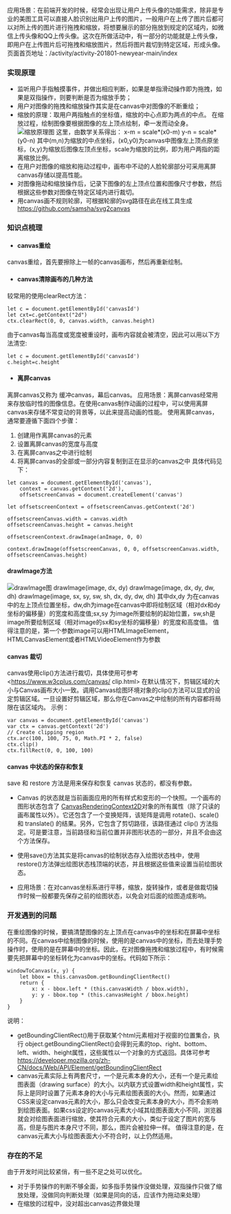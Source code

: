 应用场景：在前端开发的时候，经常会出现让用户上传头像的功能需求，除非是专业的美图工具可以直接人脸识别出用户上传的图片，一般用户在上传了图片后都可以对所上传的图片进行拖拽和缩放，将想要展示的部分拖放到规定的区域内，如微信上传头像和QQ上传头像。这次在所做活动中，有一部分的功能就是上传头像，即用户在上传图片后可拖拽和缩放图片，然后将图片裁切到特定区域，形成头像。
页面首页地址：/activity/activity-201801-newyear-main/index
### 实现原理
* 监听用户手指触摸事件，并做出相应判断，如果是单指滑动操作即为拖拽，如果是双指操作，则要判断是否为缩放手势；
* 用户对图像的拖拽和缩放操作其实是在canvas中对图像的不断重绘；
* 缩放的原理：取用户两指触点的坐标值，缩放的中心点即为两点的中点。
在缩放过程，绘制图像要根据图像的左上顶点绘制，牵一发而动全身。
![缩放原理图](https://img.aixuedai.com/null/2018227/19571547/20180227195715_305x380.png?height=380&width=305)
这里，由数学关系得出：
x-m = scale*(x0-m)
y-n = scale*(y0-n)
其中(m,n)为缩放的中点坐标，(x0,y0)为canvas中图像左上顶点原坐标，(x,y)为缩放后图像左顶点坐标，scale为缩放的比例，即为用户两指的距离缩放比例。
* 在用户对图像的缩放和拖动过程中，画布中不动的人脸轮廓部分可采用离屏canvas存储以提高性能。
* 对图像拖动和缩放操作后，记录下图像的左上顶点位置和图像尺寸参数，然后根据这些参数对图像在特定区域内进行裁切。
* 用canvas画不规则轮廓，可根据轮廓的svg路径在此在线工具生成<https://github.com/samsha/svg2canvas>
### 知识点梳理

* #### canvas重绘
canvas重绘，首先要擦除上一帧的canvas画布，然后再重新绘制。

* #### canvas清除画布的几种方法
较常用的使用clearRect方法：
```
let c = document.getElementById('canvasId')
let cxt=c.getContext("2d")
ctx.clearRect(0, 0, canvas.width, canvas.height)
```
由于canvas每当高度或宽度被重设时，画布内容就会被清空，因此可以用以下方法清空:
```
let c = document.getElementById('canvasId')
c.height=c.height
```

* #### 离屏canvas
离屏canvas又称为 缓冲canvas，幕后canvas。
应用场景：离屏canvas经常用来存放临时性的图像信息。在使用canvas制作动画的过程中，可以使用离屏canvas来存储不常变动的背景等，以此来提高动画的性能。
使用离屏canvas，通常要遵循下面四个步骤：
1. 创建用作离屏canvas的元素
2. 设置离屏canvas的宽度与高度
3. 在离屏canvas之中进行绘制
4. 将离屏canvas的全部或一部分内容复制到正在显示的canvas之中
具体代码见下：
```
let canvas = document.getElementById('canvas'),
    context = canvas.getContext('2d'),
    offsetscreenCanvas = document.createElement('canvas')

let offsetscreenContext = offsetscreenCanvas.getContext('2d')

offsetscreenCanvas.width = canvas.width
offsetscreenCanvas.height = canvas.height

offsetscreenContext.drawImage(anImage, 0, 0)

context.drawImage(offsetscreenCanvas, 0, 0, offsetscreenCanvas.width, offsetscreenCanvas.height)

```

#### drawImage方法
![drawImage图](http://hi.csdn.net/attachment/201108/4/0_1312439694SFqd.gif)
drawImage(image, dx, dy)
drawImage(image, dx, dy, dw, dh)
drawImage(image, sx, sy, sw, sh, dx, dy, dw, dh)
其中dx,dy 为在canvas中的左上顶点位置坐标，dw,dh为image在canvas中即将绘制区域（相对dx和dy坐标的偏移量）的宽度和高度值;sx,sy 为image所要绘制的起始位置，sw,sh是image所要绘制区域（相对image的sx和sy坐标的偏移量）的宽度和高度值。
值得注意的是，第一个参数image可以用HTMLImageElement，HTMLCanvasElement或者HTMLVideoElement作为参数

#### canvas 裁切
canvas使用clip()方法进行裁切，具体使用可参考<https://www.w3cplus.com/canvas/
clip.html>
在默认情况下，剪辑区域的大小与Canvas画布大小一致。调用Canvas绘图环境对象的clip()方法可以显式的设定剪辑区域。一旦设置好剪辑区域，那么你在Canvas之中绘制的所有内容都将局限在该区域内。
示例：
```
var canvas = document.getElementById('canvas')
var ctx = canvas.getContext('2d')
// Create clipping region
ctx.arc(100, 100, 75, 0, Math.PI * 2, false)
ctx.clip()
ctx.fillRect(0, 0, 100, 100)
```

#### canvas 中状态的保存和恢复
save 和 restore 方法是用来保存和恢复 canvas 状态的，都没有参数。

* Canvas 的状态就是当前画面应用的所有样式和变形的一个快照。一个画布的图形状态包含了 [CanvasRenderingContext2D](http://www.w3school.com.cn/jsref/dom_obj_canvasrenderingcontext2d.asp)对象的所有属性（除了只读的画布属性以外）。它还包含了一个变换矩阵，该矩阵是调用 rotate()、scale() 和 translate() 的结果。另外，它包含了剪切路径，该路径通过 clip() 方法指定。可是要注意，当前路径和当前位置并非图形状态的一部分，并且不会由这个方法保存。

* 使用save()方法其实是将canvas的绘制状态存入绘图状态栈中，使用restore()方法弹出绘图状态栈顶端的状态，并且根据这些值来设置当前绘图状态。
* 应用场景：在对canvas坐标系进行平移，缩放，旋转操作，或者是做裁切操作时候一般都要先保存之前的绘图状态，以免会对后面的绘图造成影响。

### 开发遇到的问题
在重绘图像的时候，要搞清楚图像的左上顶点在canvas中的坐标和在屏幕中坐标的不同。在canvas中绘制图像的时候，使用的是canvas中的坐标，而去处理手势操作时，使用的是在屏幕中的坐标。因此，在对图像拖拽和缩放过程中，有时候需要先把屏幕中的坐标转化为canvas中的坐标。代码如下所示：
```
windowToCanvas(x, y) {
    let bbox = this.canvasDom.getBoundingClientRect()
    return {
        x: x - bbox.left * (this.canvasWidth / bbox.width),
        y: y - bbox.top * (this.canvasHeight / bbox.height)
    }
}
```
说明：

* getBoundingClientRect()用于获取某个html元素相对于视窗的位置集合，执行 object.getBoundingClientRect()会得到元素的top、right、bottom、left、width、height属性，这些属性以一个对象的方式返回。具体可参考<https://developer.mozilla.org/zh-CN/docs/Web/API/Element/getBoundingClientRect>
* canvas元素实际上有两套尺寸，一个是元素本身的大小，还有一个是元素绘图表面（drawing surface）的大小。以内联方式设置width和height属性，实际上是同时设置了元素本身的大小与元素绘图表面的大小。然而，如果通过CSS来设定canvas元素的大小，那么只会改变元素本身的大小，而不会影响到绘图表面。如果css设定的canvas元素大小域其绘图表面大小不同，浏览器就会对绘图表面进行缩放，使其符合元素的大小，类似于设定了图片的宽与高，但是与图片本身尺寸不同，那么，图片会被拉伸一样。
值得注意的是，在canvas元素大小与绘图表面大小不符合时，以上仍然适用。

### 存在的不足
由于开发时间比较紧俏，有一些不足之处可以优化。

* 对于手势操作的判断不够全面，如多指手势操作没做处理，双指操作只做了缩放处理，没做同向判断处理（如果是同向的话，应该作为拖动来处理）
* 在缩放的过程中，没对超出canvas边界做处理